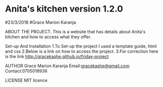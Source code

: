 # Anita's kitchen version 1.2.0
#23/3/2018
#Grace Marion Karanja

ABOUT THE PROJECT.
This is a website that has details about Anita's kitchen and how to access what they offer.


Set-up And Installation
  1.To Set-up the project I used a template guide, html and css
  2.Below is a link on how to access the project.
  3.For correction here is the link http://gracekashe.github.io/friday-project

AUTHOR
Grace Marion Karanja
Email:gracekashe@gmail.com
Contact:0705018936

LICENSE
MIT licence
